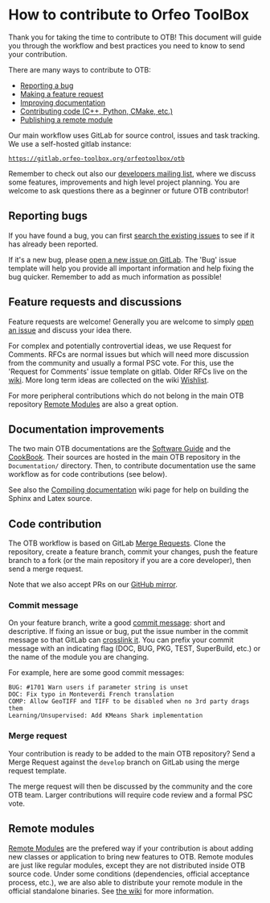 # How to contribute to Orfeo ToolBox

Thank you for taking the time to contribute to OTB! This document will guide you
through the workflow and best practices you need to know to send your
contribution.

There are many ways to contribute to OTB:

* [Reporting a bug](#reporting-bugs)
* [Making a feature request](#feature-requests-and-discussions)
* [Improving documentation](#documentation-improvements)
* [Contributing code (C++, Python, CMake, etc.)](#code-contribution)
* [Publishing a remote module](#remote-modules)

Our main workflow uses GitLab for source control, issues and task tracking. We
use a self-hosted gitlab instance:

[`https://gitlab.orfeo-toolbox.org/orfeotoolbox/otb`](https://gitlab.orfeo-toolbox.org/orfeotoolbox/otb)

Remember to check out also our [developers mailing list](https://groups.google.com/forum/?hl=fr#!forum/otb-developers/join),
where we discuss some features, improvements and high level project planning.
You are welcome to ask questions there as a beginner or future OTB contributor!

## Reporting bugs

If you have found a bug, you can first [search the existing issues](https://gitlab.orfeo-toolbox.org/orfeotoolbox/otb/issues)
to see if it has already been reported.

If it's a new bug, please [open a new issue on GitLab](https://gitlab.orfeo-toolbox.org/orfeotoolbox/otb/issues).
The 'Bug' issue template will help you provide all important information and
help fixing the bug quicker. Remember to add as much information as possible!

## Feature requests and discussions

Feature requests are welcome! Generally you are welcome to simply [open an issue](https://gitlab.orfeo-toolbox.org/orfeotoolbox/otb/issues)
and discuss your idea there.

For complex and potentially controvertial ideas, we use Request for Comments.
RFCs are normal issues but which will need more discussion from the community
and usually a formal PSC vote. For this, use the 'Request for Comments' issue
template on gitlab. Older RFCs live on the [wiki](https://wiki.orfeo-toolbox.org/index.php/Requests_for_Comments).
More long term ideas are collected on the wiki [Wishlist](https://wiki.orfeo-toolbox.org/index.php/Wishlist).

For more peripheral contributions which do not belong in the main OTB
repository [Remote Modules](#remote-modules) are also a great option.

## Documentation improvements

The two main OTB documentations are the [Software Guide](https://www.orfeo-toolbox.org/SoftwareGuide/index.html)
and the [CookBook](https://www.orfeo-toolbox.org/CookBook/).  Their sources are
hosted in the main OTB repository in the `Documentation/` directory. Then, to
contribute documentation use the same workflow as for code contributions (see
below).

See also the [Compiling documentation](https://wiki.orfeo-toolbox.org/index.php/Compiling_documentation)
wiki page for help on building the Sphinx and Latex source.

## Code contribution

The OTB workflow is based on GitLab [Merge Requests](https://docs.gitlab.com/ee/gitlab-basics/add-merge-request.html).
Clone the repository, create a feature branch, commit your changes, push the
feature branch to a fork (or the main repository if you are a core developer),
then send a merge request.

Note that we also accept PRs on our [GitHub mirror](https://github.com/orfeotoolbox/OTB).

### Commit message

On your feature branch, write a good [commit message](https://xkcd.com/1296/):
short and descriptive. If fixing an issue or bug, put the issue number in the
commit message so that GitLab can [crosslink it](https://docs.gitlab.com/ce/user/project/issues/crosslinking_issues.html).
You can prefix your commit message with an indicating flag (DOC, BUG, PKG,
TEST, SuperBuild, etc.) or the name of the module you are changing.

For example, here are some good commit messages:

    BUG: #1701 Warn users if parameter string is unset
    DOC: Fix typo in Monteverdi French translation
    COMP: Allow GeoTIFF and TIFF to be disabled when no 3rd party drags them
    Learning/Unsupervised: Add KMeans Shark implementation

### Merge request

Your contribution is ready to be added to the main OTB repository? Send a Merge
Request against the `develop` branch on GitLab using the merge request
template.

The merge request will then be discussed by the community and the core OTB
team. Larger contributions will require code review and a formal PSC vote.

## Remote modules

[Remote Modules](https://wiki.orfeo-toolbox.org/index.php/Remote_Modules) are the prefered way if your contribution is about adding new classes or
application to bring new features to OTB. Remote modules are just like regular
modules, except they are not distributed inside OTB source code. Under some
conditions (dependencies, official acceptance process, etc.), we are also able
to distribute your remote module in the official standalone binaries. See [the wiki](https://wiki.orfeo-toolbox.org/index.php/Remote_Modules)
for more information.

